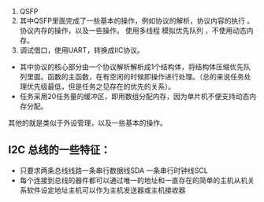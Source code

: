 1. QSFP 
1. 其中QSFP里面完成了一些基本的操作，例如协议的解析，协议内容的执行 。协议内存的操作，以及一些操作。
使用多线程 模拟优先队列 ，不使用动态内存。
1. 调试借口，使用UART，转换成IIC协议。

+ 其中协议的核心部分由一个协议解析解析成1个结构体，将结构体压缩优先队列里面。函数的主函数，在有空闲的时候即操作进行处理。（总的来说任务处理优先级最低，但是任务之见存在的优先的关系）。
+ 任务采用20任务量的缓冲区，即用数组分配内存，因为单片机不便支持动态内存分配。

其他的就是类似于外设管理，以及一些基本的操作。


## I2C 总线的一些特征：
+ 只要求两条总线线路一条串行数据线SDA 一条串行时钟线SCL
+ 每个连接到总线的器件都可以通过唯一的地址和一直存在的简单的主机从机关系软件设定地址主机可以作为主机发送器或主机接收器